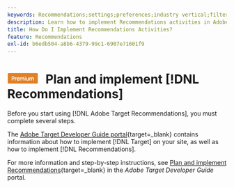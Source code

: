 ```yaml
---
keywords: Recommendations;settings;preferences;industry vertical;filter incompatible criteria;default host group;thumb base url;recommendations api token
description: Learn how to implement Recommendations activities in Adobe Target. 
title: How Do I Implement Recommendations Activities?
feature: Recommendations
exl-id: b6edb504-a8b6-4379-99c1-6907e71601f9
---
```

# ![PREMIUM](/help/main/assets/premium.png) Plan and implement [!DNL Recommendations] 

Before you start using [!DNL Adobe Target Recommendations], you must complete several steps.

The [Adobe Target Developer Guide portal](https://developer.adobe.com/target/){target=_blank} contains information about how to implement [!DNL Target] on your site, as well as how to implement [!DNL Recommendations].

For more information and step-by-step instructions, see [Plan and implement Recommendations](https://developer-stage.adobe.com/target/implement/recommendations/){target=_blank} in the *Adobe Target Developer Guide* portal.
